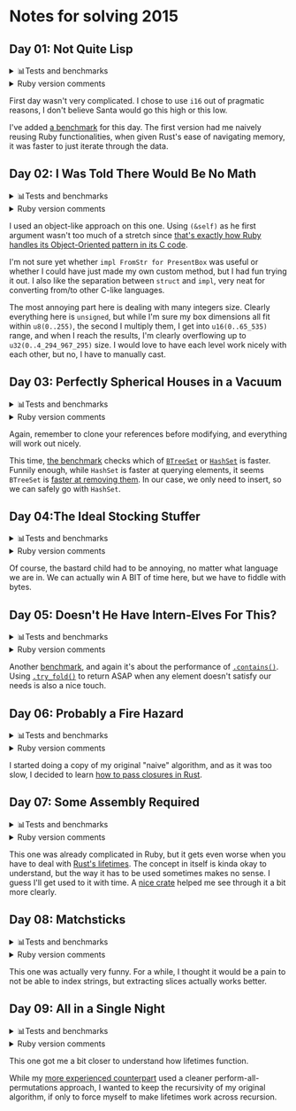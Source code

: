# Notes for solving 2015
## Day 01: Not Quite Lisp

<details>
<summary>📊Tests and benchmarks</summary>

```
test year_2015::day_01::tests::works_with_samples_v1 ... ok
test year_2015::day_01::tests::works_with_samples_v2 ... ok
test year_2015_day_01 ... ok

year_2015::day_01/year_2015::day_01_v1
                        time:   [5.1060 µs 5.1104 µs 5.1152 µs]
year_2015::day_01/year_2015::day_01_v2
                        time:   [1.4617 µs 1.4620 µs 1.4623 µs]

year_2015::day_01_v1/Slow/7000
                        time:   [59.965 µs 60.418 µs 60.893 µs]
year_2015::day_01_v1/Fast/7000
                        time:   [5.6145 µs 5.9122 µs 6.2267 µs]
```
</details>

<details>
<summary>Ruby version comments</summary>

> Ruby's `String` class is very well-furnished, even without all of Rail's `ActiveSupport` goodness. In that case, just using [`#count()`](https://apidock.com/ruby/String/count) is enough to get us out of trouble quickly.
> 
> I am pretty sure there must be an algorithm that doesn't include iterating through the whole string, but so far, the only idea I got would be to use bisecting until I get to the proper index, which just felt like a hassle.
</details>

First day wasn't very complicated. I chose to use `i16` out of pragmatic reasons, I don't believe Santa would go this high or this low.

I've added [a benchmark](benches/year_2015_day_01.rs) for this day. The first version had me naively reusing Ruby functionalities, when given Rust's ease of navigating memory, it was faster to just iterate through the data.

## Day 02: I Was Told There Would Be No Math

<details>
<summary>📊Tests and benchmarks</summary>

```
test year_2015::day_02::tests::works_with_samples_v1 ... ok
test year_2015::day_02::tests::works_with_samples_v2 ... ok
test year_2015_day_02 ... ok

year_2015::day_02/year_2015::day_02_v1
                        time:   [74.716 µs 74.839 µs 74.945 µs]
year_2015::day_02/year_2015::day_02_v2
                        time:   [74.636 µs 74.685 µs 74.727 µs]
```
</details>

<details>
<summary>Ruby version comments</summary>

> I..am not even sure this one was complicated in any way.
</details>

I used an object-like approach on this one. Using `(&self)` as he first argument wasn't too much of a stretch since [that's exactly how Ruby handles its Object-Oriented pattern in its C code](https://silverhammermba.github.io/emberb/c/#Methods).

I'm not sure yet whether `impl FromStr for PresentBox` was useful or whether I could have just made my own custom method, but I had fun trying it out. I also like the separation between `struct` and `impl`, very neat for converting from/to other C-like languages.

The most annoying part here is dealing with many integers size. Clearly everything here is `unsigned`, but while I'm sure my box dimensions all fit within `u8(0..255)`, the second I multiply them, I get into `u16(0..65_535)` range, and when I reach the results, I'm clearly overflowing up to `u32(0..4_294_967_295)` size. I would love to have each level work nicely with each other, but no, I have to manually cast.

## Day 03: Perfectly Spherical Houses in a Vacuum

<details>
<summary>📊Tests and benchmarks</summary>

```
test year_2015::day_03::tests::moves_characters_properly ... ok
test year_2015::day_03::tests::works_with_samples_v1 ... ok
test year_2015::day_03::tests::works_with_samples_v2 ... ok
test year_2015_day_03 ... ok

year_2015::day_03/year_2015::day_03_v1
                        time:   [415.91 µs 416.24 µs 416.60 µs]
year_2015::day_03/year_2015::day_03_v2
                        time:   [440.35 µs 441.72 µs 442.91 µs]

year_2015::day_03_v1/BTreeSet/8192
                        time:   [410.11 µs 411.30 µs 413.11 µs]
year_2015::day_03_v1/HashSet/8192
                        time:   [169.64 µs 169.95 µs 170.28 µs]
year_2015::day_03_v2/BTreeSet/8192
                        time:   [440.56 µs 441.85 µs 443.34 µs]
year_2015::day_03_v2/HashSet/8192
                        time:   [179.96 µs 180.06 µs 180.15 µs]
```
</details>

<details>
<summary>Ruby version comments</summary>

> The only thing to be wary of is on line 16: without the call to `#dup`, all of Santa's and Robo-Santa's positions will be overwritten, since Ruby's object model has a tendancy to pass references when you expect to pass values.
> 
> Passing by value or reference is a really wonky subject, but this [blog post](https://robertheaton.com/2014/07/22/is-ruby-pass-by-reference-or-pass-by-value/) got nice examples that will get you started.
</details>

Again, remember to clone your references before modifying, and everything will work out nicely.

This time, [the benchmark](benches/year_2015_day_03.rs) checks which of [`BTreeSet`](https://doc.rust-lang.org/stable/std/collections/struct.BTreeSet.html) or [`HashSet`](https://doc.rust-lang.org/stable/std/collections/hash_set/struct.HashSet.html) is faster. Funnily enough, while `HashSet` is faster at querying elements, it seems `BTreeSet` is [faster at removing them](https://github.com/ssomers/rust_bench_sets_compared). In our case, we only need to insert, so we can safely go with `HashSet`.

## Day 04:The Ideal Stocking Stuffer

<details>
<summary>📊Tests and benchmarks</summary>

```
test year_2015::day_04::tests::works_with_samples_v1 ... ignored
test year_2015::day_04::tests::works_with_samples_v2 ... ignored
test year_2015_day_04 ... ok

year_2015::day_04/year_2015::day_04_v1
                        time:   [65.402 ms 65.534 ms 65.640 ms]
Warning: Unable to complete 10 samples in 5.0s. You may wish to increase target time to 18.9s.
year_2015::day_04/year_2015::day_04_v2
                        time:   [1.8911 s 1.8941 s 1.8969 s]
```
</details>

<details>
<summary>Ruby version comments</summary>

> Not gonna lie, brute-forcing [MD5 hashes](https://en.wikipedia.org/wiki/MD5) is not something interesting.
</details>

Of course, the bastard child had to be annoying, no matter what language we are in. We can actually win A BIT of time here, but we have to fiddle with bytes.

## Day 05: Doesn't He Have Intern-Elves For This?

<details>
<summary>📊Tests and benchmarks</summary>

```
test year_2015::day_05::tests::finds_nice_strings_v1 ... ok
test year_2015::day_05::tests::finds_nice_strings_v2 ... ok
test year_2015::day_05::tests::works_with_samples_v1 ... ok
test year_2015::day_05::tests::works_with_samples_v2 ... ok
test year_2015_day_05 ... ok

year_2015::day_05/year_2015::day_05_v1
                        time:   [142.32 µs 142.58 µs 142.91 µs]
year_2015::day_05/year_2015::day_05_v2
                        time:   [299.92 µs 300.33 µs 300.68 µs]
```
</details>

<details>
<summary>Ruby version comments</summary>

> Again, [Regexp](https://ruby-doc.org/core-2.5.1/Regexp.html) really are one of the best tools in your developer arsenal. In this specific exercise, we can look for repetition by using `\1`, which will reference a previously-captured group. Nothing specifically hard beyond that.
</details>

Another [benchmark](benches/year_2015_day_05.rs), and again it's about the performance of [`.contains()`](https://doc.rust-lang.org/std/primitive.str.html#method.contains). Using [`.try_fold()`](https://doc.rust-lang.org/std/iter/trait.Iterator.html#method.try_fold) to return ASAP when any element doesn't satisfy our needs is also a nice touch.

## Day 06: Probably a Fire Hazard

<details>
<summary>📊Tests and benchmarks</summary>

```
test year_2015::day_06::tests::works_with_samples_v1 ... ok
test year_2015::day_06::tests::works_with_samples_v2 ... ok
test year_2015_day_06 ... ok

year_2015::day_06/year_2015::day_06_v1
                        time:   [13.269 ms 13.341 ms 13.423 ms]
year_2015::day_06/year_2015::day_06_v2
                        time:   [13.481 ms 13.585 ms 13.720 ms]
```
</details>

<details>
<summary>Ruby version comments</summary>

> This one actually gave me SOME trouble. My first solution was iterating on each element one by one and was clearly too long. Thanksfully, Ruby is really smart when it comes to replacing slices of an array.
> 
> There is an even more beautiful solution for part 2 that consist of only tracking the total numbers of flicks on/off/toggle, but in the off chance that a light already off is turned off again, the results would become false.
> 
> Also of note: remember what was discussed earlier about references? Well, the [documentation covers that too](https://ruby-doc.org/core-3.0.1/Array.html#class-Array-label-Creating+Arrays). Quote:
> 
> > Note that the second argument populates the array with references to the same object. Therefore, it is only recommended in cases when you need to instantiate arrays with natively immutable objects such as Symbols, numbers, true or false.
> >
> > To create an array with separate objects a block can be passed instead. This method is safe to use with mutable objects such as hashes, strings or other arrays:
</details>

I started doing a copy of my original "naive" algorithm, and as it was too slow, I decided to learn [how to pass closures in Rust](https://doc.rust-lang.org/book/ch13-01-closures.html).

## Day 07: Some Assembly Required

<details>
<summary>📊Tests and benchmarks</summary>

```
test year_2015::day_07::tests::works_with_samples_v1 ... ok
test year_2015::day_07::tests::works_with_samples_v2 ... ok
test year_2015_day_07 ... ok

year_2015::day_07/year_2015::day_07_v1
                        time:   [63.406 µs 63.509 µs 63.606 µs]
year_2015::day_07/year_2015::day_07_v2
                        time:   [129.92 µs 130.54 µs 131.09 µs]
```
</details>

<details>
<summary>Ruby version comments</summary>

> We already discovered bitwise operators in the previous exercises, so that shouldn't be too hard. The complication comes from building the wires.
> 
> The naive implementation, that works very well with the sample input, consists of interpreting each line one by one, storing the value of each wire every time. Unfortunately, not all inputs are indicated in a linear way.
> 
> The answer lies in to store all wires, setting up operations with [lazy evaluation](https://betterprogramming.pub/how-lazy-evaluation-works-in-ruby-a90237e99ac3), and letting intepretation work itself all the way back.
</details>

This one was already complicated in Ruby, but it gets even worse when you have to deal with [Rust's lifetimes](https://doc.rust-lang.org/rust-by-example/scope/lifetime.html). The concept in itself is kinda okay to understand, but the way it has to be used sometimes makes no sense. I guess I'll get used to it with time. A [nice crate](https://docs.rs/advent-of-code/2022.0.66/src/advent_of_code/year2015/day07.rs.html) helped me see through it a bit more clearly.

## Day 08: Matchsticks

<details>
<summary>📊Tests and benchmarks</summary>

```
test year_2015::day_08::tests::calculates_length_of_code_strings ... ok
test year_2015::day_08::tests::calculates_length_of_memory_strings ... ok
test year_2015::day_08::tests::calculates_length_of_dumped_strings ... ok
test year_2015::day_08::tests::works_with_samples_v1 ... ok
test year_2015::day_08::tests::works_with_samples_v2 ... ok

year_2015::day_08/year_2015::day_08_v1
                        time:   [11.833 µs 11.907 µs 11.995 µs]
year_2015::day_08/year_2015::day_08_v2
                        time:   [8.3510 µs 8.6640 µs 9.1839 µs]
```
</details>

<details>
<summary>Ruby version comments</summary>

> Understanding how characters escaping works is a massive PAIN, and misunderstand the concept is a reason why [PHP MySQL injections](https://www.php.net/manual/en/security.database.sql-injection.php) were so infamous. Things get even more hairy when you have to work with MULTIPLE type of injections (paths, web, sql,...), or even multiple types of string that don't escape the same way,
> 
> In that case, we are lucky, since Ruby already implements [dump](https://ruby-doc.org/3.2.2/String.html#method-i-dump) and [undump](https://ruby-doc.org/3.2.2/String.html#method-i-undump), which happens to work exactly as the exercise require. But since we're here to learn, the methods will alternate at runtime between the Ruby methods and the manual implementation.
</details>

This one was actually very funny. For a while, I thought it would be a pain to not be able to index strings, but extracting slices actually works better.

## Day 09: All in a Single Night

<details>
<summary>📊Tests and benchmarks</summary>

```
test year_2015::day_09::tests::works_with_samples_v1 ... ok
test year_2015::day_09::tests::works_with_samples_v2 ... ok
test year_2015_day_09 ... o

year_2015::day_09/year_2015::day_09_v1
                        time:   [4.1046 ms 4.1171 ms 4.1298 ms]
year_2015::day_09/year_2015::day_09_v2
                        time:   [4.1209 ms 4.1370 ms 4.1531 ms]
```
</details>

<details>
<summary>Ruby version comments</summary>

> Any programming school worth its salt will one day ask of you the shortest path between many points. Often, the idea is that you'll use graph theory and implement [Dijkstra's algorithm](https://en.wikipedia.org/wiki/Dijkstra%27s_algorithm). Sometimes, the school wants your brain for dinner and you'll be asked to further solve the [Travelling Salesman Problem](https://en.wikipedia.org/wiki/Travelling_salesman_problem). Both are very interested concepts in themselves, and a good first approach to [PathFinding](https://en.wikipedia.org/wiki/Pathfinding).
> 
> If you're not fond of graph transversal, the best answer is often to start using the [A* (A-Star)](https://en.wikipedia.org/wiki/A*_search_algorithm) algorithm to iterate through all possible paths.
> 
> You can then optimize it, for instance instructing the algorithm to stop searching once it's on a path longer than a previously explored one.
> 
> As for finding the "longest path"...just imagine you're not looking for a "shortest" or "longest" path, but a "best" path, and change how that path is selected among others.
</details>

This one got me a bit closer to understand how lifetimes function.

While my [more experienced counterpart](https://docs.rs/advent-of-code/2022.0.66/src/advent_of_code/year2015/day09.rs.html) used a cleaner perform-all-permutations approach, I wanted to keep the recursivity of my original algorithm, if only to force myself to make lifetimes work across recursion.
